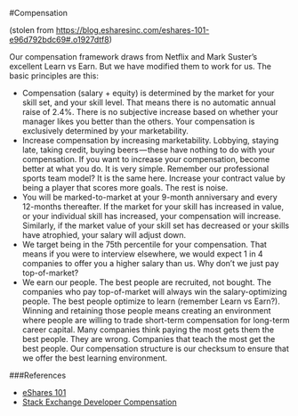 #Compensation

(stolen from https://blog.esharesinc.com/eshares-101-e96d792bdc69#.o1927dtf8)

Our compensation framework draws from Netflix and Mark Suster’s excellent Learn vs Earn. But we have modified them to work for us. The basic principles are this:

* Compensation (salary + equity) is determined by the market for your skill set, and your skill level. That means there is no automatic annual raise of 2.4%. There is no subjective increase based on whether your manager likes you better than the others. Your compensation is exclusively determined by your marketability.
* Increase compensation by increasing marketability. Lobbying, staying late, taking credit, buying beers — these have nothing to do with your compensation. If you want to increase your compensation, become better at what you do. It is very simple. Remember our professional sports team model? It is the same here. Increase your contract value by being a player that scores more goals. The rest is noise.
* You will be marked-to-market at your 9-month anniversary and every 12-months thereafter. If the market for your skill has increased in value, or your individual skill has increased, your compensation will increase. Similarly, if the market value of your skill set has decreased or your skills have atrophied, your salary will adjust down.
* We target being in the 75th percentile for your compensation. That means if you were to interview elsewhere, we would expect 1 in 4 companies to offer you a higher salary than us. Why don’t we just pay top-of-market?
* We earn our people. The best people are recruited, not bought. The companies who pay top-of-market will always win the salary-optimizing people. The best people optimize to learn (remember Learn vs Earn?). Winning and retaining those people means creating an environment where people are willing to trade short-term compensation for long-term career capital. Many companies think paying the most gets them the best people. They are wrong. Companies that teach the most get the best people. Our compensation structure is our checksum to ensure that we offer the best learning environment.

###References

* [eShares 101](https://blog.esharesinc.com/eshares-101-e96d792bdc69#.o1927dtf8)
* [Stack Exchange Developer Compensation](https://blog.stackoverflow.com/content/Stack-Exchange-Developer-Compensation.pdf)
